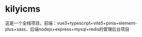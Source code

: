 # kilyicms
这是一个全栈项目，前端：vue3+typescript+vite5+pinia+element-plus+sass，后端nodejs+express+mysql+redis的管理后台项目
